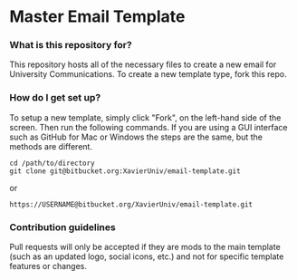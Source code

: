 # Master Email Template #

### What is this repository for? ###
This repository hosts all of the necessary files to create a new email for University Communications. To create a new template type, fork this repo.

### How do I get set up? ###

To setup a new template, simply click "Fork", on the left-hand side of the screen. Then run the following commands. If you are using a GUI interface such as GitHub for Mac or Windows the steps are the same, but the methods are different.

    cd /path/to/directory
    git clone git@bitbucket.org:XavierUniv/email-template.git
    
or

	https://USERNAME@bitbucket.org/XavierUniv/email-template.git

### Contribution guidelines ###

Pull requests will only be accepted if they are mods to the main template (such as an updated logo, social icons, etc.) and not for specific template features or changes.